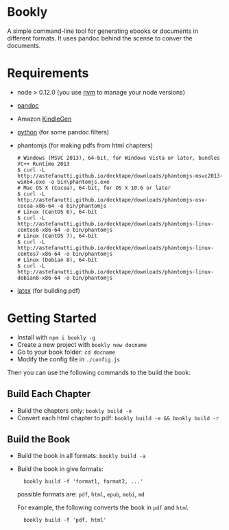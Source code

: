 # Bookly

A simple command-line tool for generating ebooks or documents in different formats. It uses pandoc behind the scense to conver the documents.

# Requirements

- node > 0.12.0 (you use [nvm](https://github.com/creationix/nvm) to manage your node versions)

- [pandoc](http://pandoc.org/installing.html)

- Amazon [KindleGen](https://www.amazon.com/gp/feature.html?docId=1000765211)

- [python](https://github.com/yyuu/pyenv) (for some pandoc filters)

- phantomjs (for making pdfs from html chapters)

    ```
    # Windows (MSVC 2013), 64-bit, for Windows Vista or later, bundles VC++ Runtime 2013
    $ curl -L http://astefanutti.github.io/decktape/downloads/phantomjs-msvc2013-win64.exe -o bin\phantomjs.exe
    # Mac OS X (Cocoa), 64-bit, for OS X 10.6 or later
    $ curl -L http://astefanutti.github.io/decktape/downloads/phantomjs-osx-cocoa-x86-64 -o bin/phantomjs
    # Linux (CentOS 6), 64-bit
    $ curl -L http://astefanutti.github.io/decktape/downloads/phantomjs-linux-centos6-x86-64 -o bin/phantomjs
    # Linux (CentOS 7), 64-bit
    $ curl -L http://astefanutti.github.io/decktape/downloads/phantomjs-linux-centos7-x86-64 -o bin/phantomjs
    # Linux (Debian 8), 64-bit
    $ curl -L http://astefanutti.github.io/decktape/downloads/phantomjs-linux-debian8-x86-64 -o bin/phantomjs
    ```

- [latex](http://miktex.org/download) (for building pdf)

# Getting Started

- Install with `npm i bookly -g`
- Create a new project with `bookly new docname`
- Go to your book folder: `cd docname`
- Modify the config file in `./config.js`

Then you can use the following commands to the build the book:

## Build Each Chapter

- Build the chapters only: `bookly build -e`
- Convert each html chapter to pdf: `bookly build -e && bookly build -r`

## Build the Book

- Build the book in all formats: `bookly build -a`

- Build the book in give formats:

		bookly build -f 'format1, format2, ...'

	possible formats are: `pdf`, `html`, `epub`, `mobi`, `md`

	For example, the following converts the book in `pdf` and `html`

		bookly build -f 'pdf, html'
